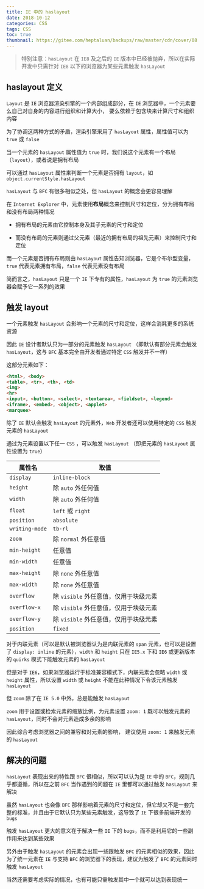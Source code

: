 ```yaml
---
title: IE 中的 haslayout
date: 2018-10-12
categories: CSS
tags: CSS
toc: true
thumbnail: https://gitee.com/heptaluan/backups/raw/master/cdn/cover/08.jpg
---
```


> 特别注意：`hasLayout` 在 `IE8` 及之后的 `IE` 版本中已经被抛弃，所以在实际开发中只需针对 `IE8` 以下的浏览器为某些元素触发 `hasLayout`

<!--more-->

## haslayout 定义

`Layout` 是 `IE` 浏览器渲染引擎的一个内部组成部分，在 `IE` 浏览器中，一个元素要么自己对自身的内容进行组织和计算大小， 要么依赖于包含块来计算尺寸和组织内容

为了协调这两种方式的矛盾，渲染引擎采用了 `hasLayout` 属性，属性值可以为 `true` 或 `false`

当一个元素的 `hasLayout` 属性值为 `true` 时，我们说这个元素有一个布局（`layout`），或者说是拥有布局

可以通过 `hasLayout` 属性来判断一个元素是否拥有 `layout`，如 `object.currentStyle.hasLayout`

`hasLayout` 与 `BFC` 有很多相似之处，但 `hasLayout` 的概念会更容易理解

在 `Internet Explorer` 中，元素使用**布局**概念来控制尺寸和定位，分为拥有布局和没有布局两种情况

* 拥有布局的元素由它控制本身及其子元素的尺寸和定位

* 而没有布局的元素则通过父元素（最近的拥有布局的祖先元素）来控制尺寸和定位

而一个元素是否拥有布局则由 `hasLayout` 属性告知浏览器，它是个布尔型变量，`true` 代表元素拥有布局，`false` 代表元素没有布局

简而言之，`hasLayout` 只是一个 `IE` 下专有的属性，`hasLayout` 为 `true` 的元素浏览器会赋予它一系列的效果


## 触发 layout

一个元素触发 `hasLayout` 会影响一个元素的尺寸和定位，这样会消耗更多的系统资源

因此 `IE` 设计者默认只为一部分的元素触发 `hasLayout` （即默认有部分元素会触发 `hasLayout`，这与 `BFC` 基本完全由开发者通过特定 `CSS` 触发并不一样）

这部分元素如下：

```html
<html>, <body>
<table>, <tr>, <th>, <td>
<img>
<hr>
<input>, <button>, <select>, <textarea>, <fieldset>, <legend>
<iframe>, <embed>, <object>, <applet>
<marquee>
```

除了 `IE` 默认会触发 `hasLayout` 的元素外，`Web` 开发者还可以使用特定的 `CSS` 触发元素的 `hasLayout`

通过为元素设置以下任一 `CSS` ，可以触发 `hasLayout` （即把元素的 `hasLayout` 属性设置为 `true`）


|属性名|取值|
|-|-|
|`display`|`inline-block`|
|`height`|除 `auto` 外任何值|
|`width`|除 `auto` 外任何值|
|`float`|`left` 或 `right`|
|`position`|`absolute`|
|`writing-mode`|`tb-rl`|
|`zoom`|除 `normal` 外任意值|
|`min-height`|任意值|
|`min-width`|任意值|
|`max-height`|除 `none` 外任意值|
|`max-width`|除 `none` 外任意值|
|`overflow`|除 `visible` 外任意值，仅用于块级元素|
|`overflow-x`|除 `visible` 外任意值，仅用于块级元素|
|`overflow-y`|除 `visible` 外任意值，仅用于块级元素|
|`position`|`fixed`|


对于内联元素（可以是默认被浏览器认为是内联元素的 `span` 元素，也可以是设置了 `display: inline` 的元素），`width` 和 `height` 只在 `IE5.x` 下和 `IE6` 或更新版本的 `quirks` 模式下能触发元素的 `hasLayout`

但是对于 `IE6`，如果浏览器运行于标准兼容模式下，内联元素会忽略 `width` 或 `height` 属性，所以设置 `width` 或 `height` 不能在此种情况下令该元素触发 `hasLayout`

但 `zoom` 除了在 `IE 5.0` 中外，总是能触发 `hasLayout`

`zoom` 用于设置或检索元素的缩放比例，为元素设置 `zoom: 1` 既可以触发元素的 `hasLayout`，同时不会对元素造成多余的影响

因此综合考虑浏览器之间的兼容和对元素的影响， 建议使用 `zoom: 1` 来触发元素的 `hasLayout`




## 解决的问题

`hasLayout` 表现出来的特性跟 `BFC` 很相似，所以可以认为是 `IE` 中的 `BFC`，规则几乎都遵循，所以在之前 `BFC` 当作遇到的问题在 `IE` 里都可以通过触发 `hasLayout` 来解决

虽然 `hasLayout` 也会像 `BFC` 那样影响着元素的尺寸和定位，但它却又不是一套完整的标准，并且由于它默认只为某些元素触发，这导致了 `IE` 下很多前端开发的 `bugs`

触发 `hasLayout` 更大的意义在于解决一些 `IE` 下的 `bugs`，而不是利用它的一些副作用来达到某些效果

另外由于触发 `hasLayout` 的元素会出现一些跟触发 `BFC` 的元素相似的效果，因此为了统一元素在 `IE` 与支持 `BFC` 的浏览器下的表现，建议为触发了 `BFC` 的元素同时触发 `hasLayout` 

当然还需要考虑实际的情况，也有可能只需触发其中一个就可以达到表现统一

